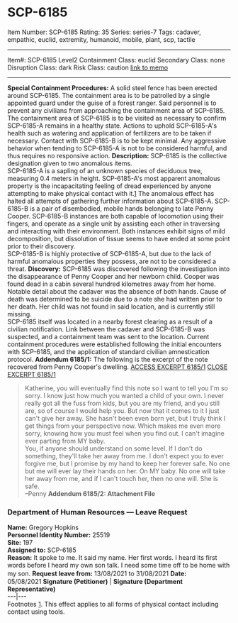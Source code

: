 # SCP-6185
Item Number: SCP-6185
Rating: 35
Series: series-7
Tags: cadaver, empathic, euclid, extremity, humanoid, mobile, plant, scp, tactile

---

Item#: SCP-6185
Level2
Containment Class:
euclid
Secondary Class:
none
Disruption Class:
dark
Risk Class:
caution
[link to memo](/classification-committee-memo)  

* * *
**Special Containment Procedures:** A solid steel fence has been erected around SCP-6185. The containment area is to be patrolled by a single appointed guard under the guise of a forest ranger. Said personnel is to prevent any civilians from approaching the containment area of SCP-6185.
The containment area of SCP-6185 is to be visited as necessary to confirm SCP-6185-A remains in a healthy state. Actions to uphold SCP-6185-A's health such as watering and application of fertilizers are to be taken if necessary.
Contact with SCP-6185-B is to be kept minimal. Any aggressive behavior when tending to SCP-6185-A is not to be considered harmful, and thus requires no responsive action.
**Description:** SCP-6185 is the collective designation given to two anomalous items.  
SCP-6185-A is a sapling of an unknown species of deciduous tree, measuring 0.4 meters in height. SCP-6185-A's most apparent anomalous property is the incapacitating feeling of dread experienced by anyone attempting to make physical contact with it.[1](javascript:;) The anomalous effect has halted all attempts of gathering further information about SCP-6185-A.
SCP-6185-B is a pair of disembodied, mobile hands belonging to late Penny Cooper. SCP-6185-B instances are both capable of locomotion using their fingers, and operate as a single unit by assisting each other in traversing and interacting with their environment. Both instances exhibit signs of mild decomposition, but dissolution of tissue seems to have ended at some point prior to their discovery.  
SCP-6185-B is highly protective of SCP-6185-A, but due to the lack of harmful anomalous properties they possess, are not to be considered a threat.
**Discovery:** SCP-6185 was discovered following the investigation into the disappearance of Penny Cooper and her newborn child. Cooper was found dead in a cabin several hundred kilometres away from her home. Notable detail about the cadaver was the absence of both hands. Cause of death was determined to be suicide due to a note she had written prior to her death. Her child was not found in said location, and is currently still missing.  
SCP-6185 itself was located in a nearby forest clearing as a result of a civilian notification. Link between the cadaver and SCP-6185-B was suspected, and a containment team was sent to the location. Current containment procedures were established following the initial encounters with SCP-6185, and the application of standard civilian amnestication protocol.
**Addendum 6185/1:** The following is the excerpt of the note recovered from Penny Cooper's dwelling.
[ACCESS EXCERPT 6185/1](javascript:;)
[CLOSE EXCERPT 6185/1](javascript:;)
> Katherine, you will eventually find this note so I want to tell you I'm so sorry. I know just how much you wanted a child of your own. I never really got all the fuss from kids, but you are my friend, and you still are, so of course I would help you. But now that it comes to it I just can't give her away. She hasn't been even born yet, but I truly think I get things from your perspective now. Which makes me even more sorry, knowing how you must feel when you find out. I can't imagine ever parting from MY baby.  
>  You, if anyone should understand on some level. If I don't do something, they'll take her away from me. I don't expect you to ever forgive me, but I promise by my hand to keep her forever safe. No one but me will ever lay their hands on her. On MY baby. No one will take her away from me, and if I can't touch her, then no one will. She is safe.  
>  –Penny
**Addendum 6185/2: Attachment File**
### Department of Human Resources — Leave Request
**Name:** Gregory Hopkins  
**Personnel Identity Number:** 25519  
**Site:** 197  
**Assigned to:** SCP-6185  
**Reason:** It spoke to me. It said my name. Her first words. I heard its first words before I heard my own son talk. I need some time off to be home with my son.
**Request leave from:** 13/08/2021 to 31/08/2021
**Date:** ㅤㅤ 05/08/2021
**Signature (Petitioner)** | **Signature (Department Representative)**  
---|---  
Footnotes
[1](javascript:;). This effect applies to all forms of physical contact including contact using tools.
